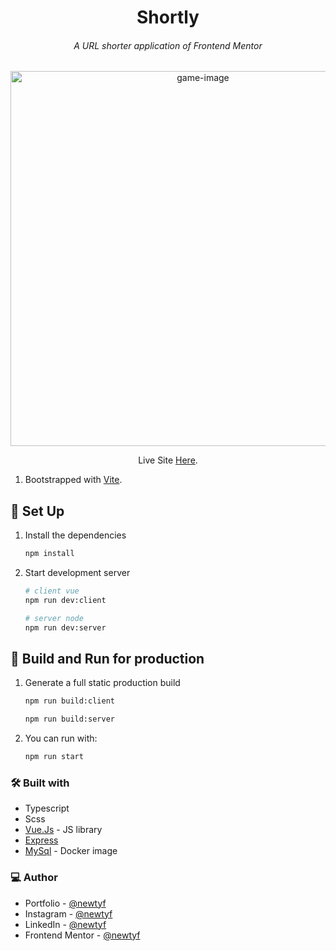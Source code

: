 <h1 align="center">Shortly</h1>
<h6 align="center">A URL shorter application of Frontend Mentor</h6>

<div align="center"><img src="https://github.com/newtyf/shortly/assets/87625663/7794c5b8-e724-4a57-8ba1-25ff7f50dc7f" alt="game-image" width="600" /></div>

<p align="center">Live Site <a href="https://shortly-production.up.railway.app/">Here</a>.</p>


1. Bootstrapped with [Vite](https://vitejs.dev/).

## 👾 Set Up

1. Install the dependencies

    ```sh
   npm install
    ```

2. Start development server

   ```sh
   # client vue
   npm run dev:client
   ```
   
   ```sh
   # server node
   npm run dev:server
   ```

## 👾 Build and Run for production
1. Generate a full static production build

   ```sh
   npm run build:client
   ```
   ```sh
   npm run build:server
   ```   

2. You can run with:

   ```sh
   npm run start
   ``` 


### 🛠 Built with

- Typescript
- Scss
- [Vue.Js](https://vuejs.org/) - JS library
- [Express](https://expressjs.com/)
- [MySql](https://www.mysql.com/) - Docker image

### 💻 Author

- Portfolio - [@newtyf](https://newtytf.com)
- Instagram - [@newtyf](https://www.instagram.com/newt_yf/)
- LinkedIn - [@newtyf](https://www.linkedin.com/in/axel-mu%C3%B1oz/)
- Frontend Mentor - [@newtyf](https://www.frontendmentor.io/profile/TREz-bits)
